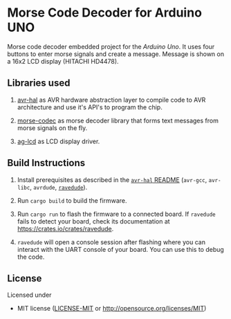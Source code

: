 Morse Code Decoder for Arduino UNO
=========

Morse code decoder embedded project for the _Arduino Uno_. It uses four buttons
to enter morse signals and create a message. Message is shown on a 16x2 LCD
display (HITACHI HD4478).

## Libraries used
1. [avr-hal](https://github.com/Rahix/avr-hal) as AVR hardware abstraction layer to compile code to AVR architecture
and use it's API's to program the chip.

2. [morse-codec](https://github.com/burumdev/morse-codec) as morse decoder library that forms text messages from
morse signals on the fly.

3. [ag-lcd](https://github.com/mjhouse/ag-lcd) as LCD display driver.

## Build Instructions
1. Install prerequisites as described in the [`avr-hal` README] (`avr-gcc`, `avr-libc`, `avrdude`, [`ravedude`]).

2. Run `cargo build` to build the firmware.

3. Run `cargo run` to flash the firmware to a connected board.  If `ravedude`
   fails to detect your board, check its documentation at
   <https://crates.io/crates/ravedude>.

4. `ravedude` will open a console session after flashing where you can interact
   with the UART console of your board. You can use this to debug the code.

[`avr-hal` README]: https://github.com/Rahix/avr-hal#readme
[`ravedude`]: https://crates.io/crates/ravedude

## License
Licensed under

 - MIT license
   ([LICENSE-MIT](LICENSE-MIT) or <http://opensource.org/licenses/MIT>)

